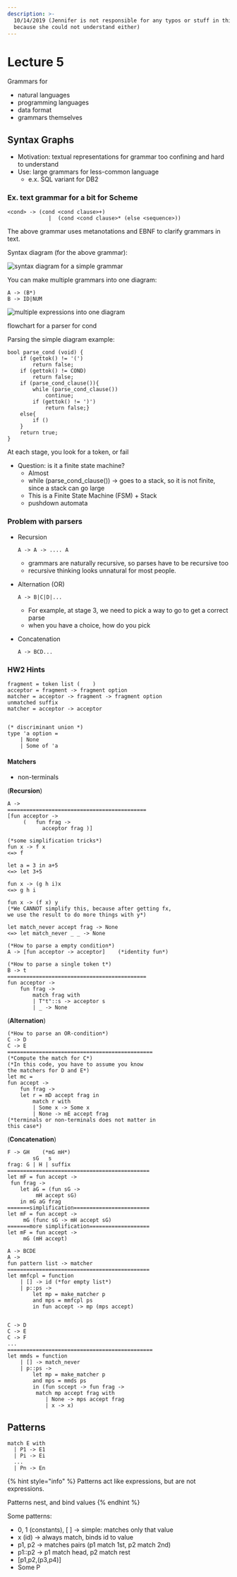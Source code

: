 ```yaml
---
description: >-
  10/14/2019 (Jennifer is not responsible for any typos or stuff in this note,
  because she could not understand either)
---
```


# Lecture 5

Grammars for 

* natural languages
* programming languages
* data format
* grammars themselves

## Syntax Graphs

* Motivation: textual representations for grammar too confining and hard to understand
* Use: large grammars for less-common language
  * e.x. SQL variant for DB2

### Ex. text grammar for a bit for Scheme

```text
<cond> -> (cond <cond clause>+)
             |  (cond <cond clause>* (else <sequence>))
```

The above grammar uses metanotations and EBNF to clarify grammars in text.

Syntax diagram \(for the above grammar\):

![syntax diagram for a simple grammar](.gitbook/assets/72746695_2130833577221618_3171089743228174336_n.jpg)

You can make multiple grammars into one diagram:

```text
A -> (B*)
B -> ID|NUM
```

![multiple expressions into one diagram](.gitbook/assets/72259710_395992111081974_4541348975403335680_n.jpg)

flowchart for a parser for cond

Parsing the simple diagram example:

```text
bool parse_cond (void) {
    if (gettok() != '(')
        return false;
    if (gettok() != COND)
        return false;
    if (parse_cond_clause()){
        while (parse_cond_clause())
            continue;
        if (gettok() != ')')
            return false;}
    else{
        if ()
    }
    return true;
}    
```

At each stage, you look for a token, or fail

* Question: is it a finite state machine?
  * Almost
  * while \(parse\_cond\_clause\(\)\) -&gt; goes to a stack, so it is not finite, since a stack can go large
  * This is a Finite State Machine \(FSM\) + Stack
  * pushdown automata

### Problem with parsers

* Recursion

  ```text
  A -> A -> .... A
  ```

  * grammars are naturally recursive, so parses have to be recursive too
  * recursive thinking looks unnatural for most people.

* Alternation \(OR\)

  ```text
  A -> B|C|D|...
  ```

  * For example, at stage 3, we need to pick a way to go to get a correct parse
  * when you have a choice, how do you pick

* Concatenation

  ```text
  A -> BCD...

  ```

### HW2 Hints

```text
fragment = token list (    )
acceptor = fragment -> fragment option 
matcher = acceptor -> fragment -> fragment option
unmatched suffix
matcher = acceptor -> acceptor


(* discriminant union *)
type 'a option = 
    | None 
    | Some of 'a
```

#### Matchers

* non-terminals

\(**Recursion**\)

```text
A -> 
============================================
[fun acceptor -> 
     (   fun frag -> 
           acceptor frag )]
```

```text
(*some simplification tricks*)
fun x -> f x 
<=> f

let a = 3 in a+5
<=> let 3+5

fun x -> (g h i)x
<=> g h i

fun x -> (f x) y
(*We CANNOT simplify this, because after getting fx,
we use the result to do more things with y*)

let match_never accept frag -> None
<=> let match_never _ _ -> None
```

```text
(*How to parse a empty condition*)
A -> [fun acceptor -> acceptor]    (*identity fun*)
```

```text
(*How to parse a single token t*)
B -> t 
============================================
fun acceptor ->
    fun frag -> 
        match frag with
        | T"t"::s -> acceptor s
        | _ -> None
```

\(**Alternation**\)

```text
(*How to parse an OR-condition*)
C -> D
C -> E
==============================================
(*Compute the match for C*)
(*In this code, you have to assume you know
the matchers for D and E*)
let mc = 
fun accept -> 
    fun frag -> 
    let r = mD accept frag in
        match r with 
        | Some x -> Some x
        | None -> mE accept frag 
(*terminals or non-terminals does not matter in 
this case*)

```

\(**Concatenation**\)

```text
F -> GH    (*mG mH*)
        sG   s
frag: G | H | suffix
=============================================
let mF = fun accept -> 
 fun frag ->
    let aG = (fun sG -> 
         mH accept sG)
    in mG aG frag
=======simplification========================
let mF = fun accept ->
     mG (func sG -> mH accept sG)
=======more simplification===================
let mF = fun accept ->
     mG (mH accept)
```

```text
A -> BCDE
A -> 
fun pattern list -> matcher
=============================================
let mmfcpl = function 
    | [] -> id (*for empty list*)
    | p::ps -> 
        let mp = make_matcher p 
        and mps = mmfcpl ps
        in fun accept -> mp (mps accept)
        
```

```text
C -> D
C -> E
C -> F
...
==============================================
let mmds = function
    | [] -> match_never
    | p::ps -> 
        let mp = make_matcher p 
        and mps = mmds ps
        in (fun sccept -> fun frag -> 
         match mp accept frag with
            | None -> mps accept frag
            | x -> x)
```

## Patterns

```text
match E with
  | P1 -> E1
  | Pi -> Ei
  ...
  | Pn -> En
```

{% hint style="info" %}
Patterns act like expressions, but are not expressions. 

Patterns nest, and bind values
{% endhint %}

Some patterns:

* 0, 1 \(constants\), \[ \] -&gt; simple: matches only that value
* x \(id\) -&gt; always match, binds id to value
* p1, p2 -&gt; matches pairs \(p1 match 1st, p2 match 2nd\)
* p1::p2 -&gt; p1 match head, p2 match rest
* \[p1,p2,\(p3,p4\)\] 
* Some P

